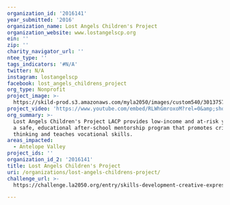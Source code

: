 ```yaml
---
organization_id: '2016141'
year_submitted: '2016'
organization_name: Lost Angels Children's Project
organization_website: www.lostangelscp.org
ein: ''
zip: ''
charity_navigator_url: ''
ntee_type: ''
tags_indicators: '#N/A'
twitter: N/A
instagram: lostangelscp
facebook: lost_angels_childrens_project
org_type: Nonprofit
project_image: >-
  https://skild-prod.s3.amazonaws.com/myla2050/images/custom540/3013757055741-team88.JPG
project_video: 'https://www.youtube.com/embed/RLWhGmroxoM?rel=0&amp;showinfo=0'
org_summary: >-
  Lost Angels Children's Project LACP provides low-income and at-risk youth with
  a safe, educational after-school mentorship program that promotes critical
  thinking and teaches vocational skills.
areas_impacted:
  - Antelope Valley
project_ids: ''
organization_id_2: '2016141'
title: Lost Angels Children's Project
uri: /organizations/lost-angels-childrens-project/
challenge_url: >-
  https://challenge.la2050.org/entry/skills-development-creative-expression-and-team-building-through-classic-car-restoration

---
```

